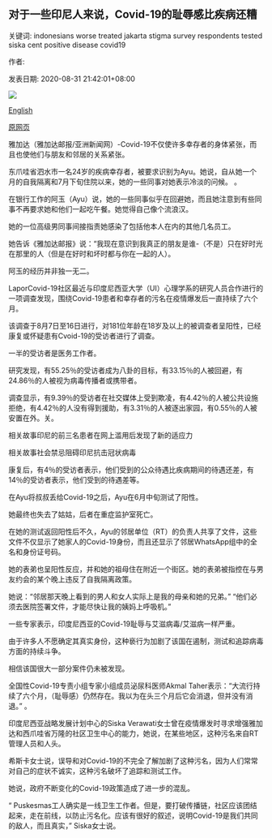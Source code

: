 ## 对于一些印尼人来说，Covid-19的耻辱感比疾病还糟

关键词: indonesians worse treated jakarta stigma survey respondents tested siska cent positive disease covid19

作者: 

发表日期: 2020-08-31 21:42:01+08:00

![](https://www.straitstimes.com/sites/default/files/styles/x_large/public/articles/2020/08/31/hzindonesia0831.jpg?itok=38RMM11n)

[English](For%20some%20Indonesians%2C%20Covid-19%20stigma%20worse%20than%20disease.md)

[原网页](https://www.straitstimes.com/asia/se-asia/for-some-indonesians-covid-19-stigma-worse-than-disease)

雅加达（雅加达邮报/亚洲新闻网）-Covid-19不仅使许多幸存者的身体紧张，而且也使他们与朋友和邻居的关系紧张。

东爪哇省泗水市一名24岁的疾病幸存者，被要求识别为Ayu。她说，自从她一个月的自我隔离和7月下旬住院以来，她的一些同事对她表示冷淡的问候。 。

在银行工作的阿玉（Ayu）说，她的一些同事似乎在回避她，而且她注意到有些同事不再要求她和他们一起吃午餐。她觉得自己像个流浪汉。

她的一位高级男同事间接指责她感染了包括他本人在内的其他几名员工。

她告诉《雅加达邮报》说：“我现在意识到我真正的朋友是谁-（不是）只在好时光在那里的人（但是在好时和坏时都与你在一起的人）。

阿玉的经历并非独一无二。

LaporCovid-19社区最近与印度尼西亚大学（UI）心理学系的研究人员合作进行的一项调查发现，围绕Covid-19患者和幸存者的污名在疫情爆发后一直持续了六个月。

该调查于8月7日至16日进行，对181位年龄在18岁及以上的被调查者呈阳性，已经康复或怀疑患有Cvoid-19的受访者进行了调查。

一半的受访者是医务工作者。

研究发现，有55.25％的受访者成为八卦的目标，有33.15％的人被回避，有24.86％的人被视为病毒传播者或携带者。

调查显示，有9.39％的受访者在社交媒体上受到欺凌，有4.42％的人被公共设施拒绝，有4.42％的人没有得到援助，有3.31％的人被逐出家园，有0.55％的人被安置在外。关。

相关故事印尼的前三名患者在网上滥用后发现了新的适应力

相关故事社会禁忌阻碍印尼抗击冠状病毒

康复后，有4％的受访者表示，他们受到的公众待遇比疾病期间的待遇还差，有14％的受访者表示，他们受到的待遇差等。

在Ayu将叔叔丢给Covid-19之后，Ayu在6月中旬测试了阳性。

她最终也失去了姑姑，后者在重症监护室死亡。

在她的测试返回阳性后不久，Ayu的邻居单位（RT）的负责人共享了文件，这些文件不仅显示了她家人的Covid-19身份，而且还显示了邻居WhatsApp组中的全名和身份证号码。

她的表弟也呈阳性反应，并和她的祖母住在附近一个街区。她的表弟被指控在与男友约会的某个晚上违反了自我隔离政策。

她说：“邻居那天晚上看到的男人和女人实际上是我的母亲和她的兄弟。” “他们必须去医院签署文件，才能尽快让我的姨妈上呼吸机。”

一些专家表示，印度尼西亚的Covid-19耻辱与艾滋病毒/艾滋病一样严重。

由于许多人不愿确定其真实身份，这种亵行为加剧了该国在遏制，测试和追踪病毒方面的持续斗争。

相信该国很大一部分案件仍未被发现。

全国性Covid-19专责小组专家小组成员泌尿科医师Akmal Taher表示：“大流行持续了六个月，（耻辱感）仍然存在。我以为在头三个月后它会消退，但并没有消退。” 。

印度尼西亚战略发展计划中心的Siska Verawati女士曾在疫情爆发时寻求增强雅加达和西爪哇省万隆的社区卫生中心的能力，她说，在某些地区，这种污名来自RT管理人员和人头。

希斯卡女士说，误导和对Covid-19的不完全了解加剧了这种污名，因为人们常常对自己的症状不诚实，这种污名破坏了追踪和测试工作。

她说，政府不断变化的Covid-19政策造成了进一步的混乱。

“ Puskesmas工人确实是一线卫生工作者。但是，要打破传播链，社区应该团结起来，走在前线，以防止污名化。应该有很好的叙述，说明Covid-19是我们共同的敌人，而且真实，” Siska女士说。